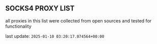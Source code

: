 ## SOCKS4 PROXY LIST

all proxies in this list were collected from open sources and tested for functionality

last update: `2025-01-10 03:20:17.074564+00:00`